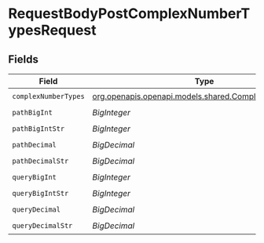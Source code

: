 # RequestBodyPostComplexNumberTypesRequest


## Fields

| Field                                                                                              | Type                                                                                               | Required                                                                                           | Description                                                                                        | Example                                                                                            |
| -------------------------------------------------------------------------------------------------- | -------------------------------------------------------------------------------------------------- | -------------------------------------------------------------------------------------------------- | -------------------------------------------------------------------------------------------------- | -------------------------------------------------------------------------------------------------- |
| `complexNumberTypes`                                                                               | [org.openapis.openapi.models.shared.ComplexNumberTypes](../../models/shared/ComplexNumberTypes.md) | :heavy_check_mark:                                                                                 | N/A                                                                                                |                                                                                                    |
| `pathBigInt`                                                                                       | *BigInteger*                                                                                       | :heavy_check_mark:                                                                                 | N/A                                                                                                | 8821239038968084                                                                                   |
| `pathBigIntStr`                                                                                    | *BigInteger*                                                                                       | :heavy_check_mark:                                                                                 | N/A                                                                                                | 9223372036854775808                                                                                |
| `pathDecimal`                                                                                      | *BigDecimal*                                                                                       | :heavy_check_mark:                                                                                 | N/A                                                                                                | 3.141592653589793                                                                                  |
| `pathDecimalStr`                                                                                   | *BigDecimal*                                                                                       | :heavy_check_mark:                                                                                 | N/A                                                                                                | 3.14159265358979344719667586                                                                       |
| `queryBigInt`                                                                                      | *BigInteger*                                                                                       | :heavy_check_mark:                                                                                 | N/A                                                                                                | 8821239038968084                                                                                   |
| `queryBigIntStr`                                                                                   | *BigInteger*                                                                                       | :heavy_check_mark:                                                                                 | N/A                                                                                                | 9223372036854775808                                                                                |
| `queryDecimal`                                                                                     | *BigDecimal*                                                                                       | :heavy_check_mark:                                                                                 | N/A                                                                                                | 3.141592653589793                                                                                  |
| `queryDecimalStr`                                                                                  | *BigDecimal*                                                                                       | :heavy_check_mark:                                                                                 | N/A                                                                                                | 3.14159265358979344719667586                                                                       |